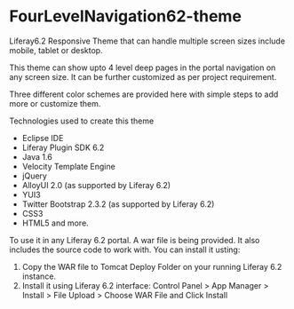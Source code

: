 # FourLevelNavigation62-theme

Liferay6.2 Responsive Theme that can handle multiple screen sizes include mobile, tablet or desktop.

This theme can show upto 4 level deep pages in the portal navigation on any screen size. It can be further customized as per project requirement.

Three different color schemes are provided here with simple steps to add more or customize them.

Technologies used to create this theme
- Eclipse IDE
- Liferay Plugin SDK 6.2
- Java 1.6
- Velocity Template Engine
- jQuery
- AlloyUI 2.0 (as supported by Liferay 6.2)
- YUI3
- Twitter Bootstrap 2.3.2 (as supported by Liferay 6.2)
- CSS3
- HTML5 and more.

To use it in any Liferay 6.2 portal. 
A war file is being provided. It also includes the source code to work with.
You can install it usting:
1. Copy the WAR file to Tomcat Deploy Folder on your running Liferay 6.2 instance.
2. Install it using Liferay 6.2 interface: Control Panel > App Manager > Install > File Upload > Choose WAR File and Click Install
